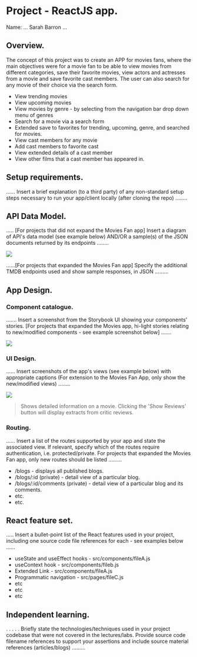 # Project - ReactJS app.

Name: ... Sarah Barron ...

## Overview.

The concept of this project was to create an APP for movies fans, where the main objectives were for a movie fan to be able to view movies from different categories, save their favorite movies, view actors and actresses from a movie and save favorite cast members. The user can also search for any movie of their choice via the search form.

- View trending movies
- View upcoming movies
- View movies by genre - by selecting from the navigation bar drop down menu of genres
- Search for a movie via a search form
- Extended save to favorites for trending, upcoming, genre, and searched for movies.
- View cast members for any movie
- Add cast members to favorite cast
- View extended details of a cast member
- View other films that a cast member has appeared in.

## Setup requirements.

...... Insert a brief explanation (to a third party) of any non-standard setup steps necessary to run your app/client locally (after cloning the repo) ........

## API Data Model.

..... [For projects that did not expand the Movies Fan app] Insert a diagram of API's data model (see example below) AND/OR a sample(s) of the JSON documents returned by its endpoints ........

![][model]

......[For projects that expanded the Movies Fan app] Specify the additional TMDB endpoints used and show sample responses, in JSON .........

## App Design.

### Component catalogue.

....... Insert a screenshot from the Storybook UI showing your components' stories. [For projects that expanded the Movies app, hi-light stories relating to new/modified components - see example screenshot below] .......

![][stories]

### UI Design.

...... Insert screenshots of the app's views (see example below) with appropriate captions (For extension to the Movies Fan App, only show the new/modified views) ........

![][view]

> Shows detailed information on a movie. Clicking the 'Show Reviews' button will display extracts from critic reviews.

### Routing.

...... Insert a list of the routes supported by your app and state the associated view. If relevant, specify which of the routes require authentication, i.e. protected/private. For projects that expanded the Movies Fan app, only new routes should be listed .........

- /blogs - displays all published blogs.
- /blogs/:id (private) - detail view of a particular blog.
- /blogs/:id/comments (private) - detail view of a particular blog and its comments.
- etc.
- etc.

## React feature set.

..... Insert a bullet-point list of the React features used in your project, including one source code file references for each - see examples below ......

- useState and useEffect hooks - src/components/fileA.js
- useContext hook - src/components/fileb.js
- Extended Link - src/components/fileA.js
- Programmatic navigation - src/pages/fileC.js
- etc
- etc
- etc

## Independent learning.

. . . . . Briefly state the technologies/techniques used in your project codebase that were not covered in the lectures/labs. Provide source code filename references to support your assertions and include source material references (articles/blogs) .........

[model]: ./data.jpg
[view]: ./view.png
[stories]: ./storybook.png
